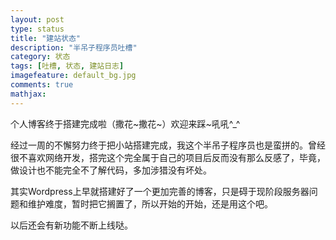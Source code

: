 ```yaml
---
layout: post
type: status
title: "建站状态"
description: "半吊子程序员吐槽"
category: 状态
tags: [吐槽, 状态, 建站日志]
imagefeature: default_bg.jpg
comments: true
mathjax: 
---
```

个人博客终于搭建完成啦（撒花~撒花~）欢迎来踩~吼吼^_^

经过一周的不懈努力终于把小站搭建完成，我这个半吊子程序员也是蛮拼的。曾经很不喜欢网络开发，搭完这个完全属于自己的项目后反而没有那么反感了，毕竟，做设计也不能完全不了解代码，多加涉猎没有坏处。

其实Wordpress上早就搭建好了一个更加完善的博客，只是碍于现阶段服务器问题和维护难度，暂时把它搁置了，所以开始的开始，还是用这个吧。

以后还会有新功能不断上线哒。